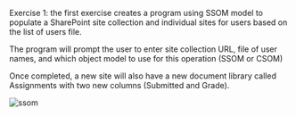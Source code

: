 Exercise 1: the first exercise creates a program using SSOM model to populate a SharePoint site collection and individual sites for users based on the list of users file. 

The program will prompt the user to enter site collection URL, file of user names, and which object model to use for this operation (SSOM or CSOM)

Once completed, a new site will also have a new document library called Assignments with two new columns (Submitted and Grade).  

![ssom](https://user-images.githubusercontent.com/14170402/39895891-3b2af44e-5469-11e8-8078-cc3b3d234062.gif)
